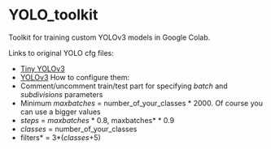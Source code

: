 # YOLO_toolkit
Toolkit for training custom YOLOv3 models in Google Colab.

Links to original YOLO cfg files:
* [Tiny YOLOv3](https://raw.githubusercontent.com/AlexeyAB/darknet/master/cfg/yolov3-tiny-prn.cfg)
* [YOLOv3](https://raw.githubusercontent.com/AlexeyAB/darknet/master/cfg/yolov3.cfg)
How to configure them:
* Comment/uncomment train/test part for specifying *batch* and *subdivisions* parameters
* Minimum *maxbatches* = number_of_your_classes * 2000. Of course you can use a bigger values
* *steps* = *maxbatches* * 0.8, maxbatches* * 0.9
* *classes* = number_of_your_classes
* filters* = 3*(*classes*+5)

